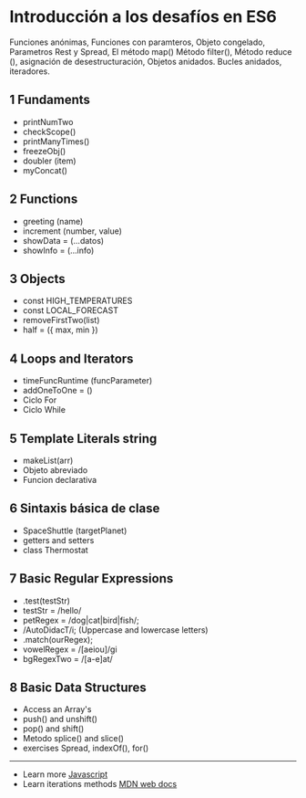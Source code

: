 # Introducción a los desafíos en ES6


Funciones anónimas, Funciones con paramteros, Objeto congelado, Parametros Rest y Spread, El método map()
Método filter(), Método reduce (), asignación de desestructuración, Objetos anidados. Bucles anidados, iteradores.

## 1 Fundaments

- printNumTwo
- checkScope()
- printManyTimes()
- freezeObj()
- doubler (item)
- myConcat()

## 2 Functions

- greeting (name)
- increment (number, value)
- showData = (...datos)
- showInfo = (...info)

## 3 Objects

- const HIGH_TEMPERATURES
- const LOCAL_FORECAST
- removeFirstTwo(list)
- half = ({ max, min })

## 4 Loops and Iterators

- timeFuncRuntime (funcParameter)
- addOneToOne = ()
- Ciclo For
- Ciclo While

## 5 Template Literals string

- makeList(arr)
- Objeto abreviado
- Funcion declarativa

## 6 Sintaxis básica de clase

- SpaceShuttle (targetPlanet)
- getters and setters
- class Thermostat

## 7 Basic Regular Expressions

- .test(testStr)
- testStr = /hello/
- petRegex = /dog|cat|bird|fish/;
- /AutoDidacT/i; (Uppercase and lowercase letters)
- .match(ourRegex);
- vowelRegex = /[aeiou]/gi
- bgRegexTwo = /[a-e]at/

## 8 Basic Data Structures

- Access an Array's
- push() and unshift()
- pop() and shift()
- Metodo splice() and slice()
- exercises Spread, indexOf(), for()

---

* Learn more [Javascript](https://javascript.info/)
* Learn iterations methods [MDN web docs](https://developer.mozilla.org/en-US/docs/Web/JavaScript/Reference/Global_Objects/Array#Iteration_methods)
